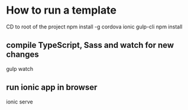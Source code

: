 # How to run a template

CD to root of the project
npm install -g cordova ionic gulp-cli
npm install

## compile TypeScript, Sass and watch for new changes
gulp watch

## run ionic app in browser
ionic serve